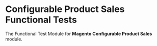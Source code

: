 # Configurable Product Sales Functional Tests

The Functional Test Module for **Magento Configurable Product Sales** module.
